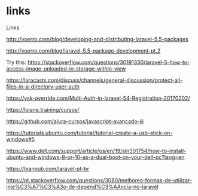 # links
Links

http://voerro.com/blog/developing-and-distributing-laravel-5.5-packages

http://voerro.com/blog/laravel-5.5-package-development-pt.2



Try this:
https://stackoverflow.com/questions/30191330/laravel-5-how-to-access-image-uploaded-in-storage-within-view

https://laracasts.com/discuss/channels/general-discussion/protect-all-files-in-a-directory-user-auth

https://ysk-override.com/Multi-Auth-in-laravel-54-Registration-20170202/

https://loiane.training/cursos/

https://github.com/alura-cursos/javascript-avancado-iii

https://tutorials.ubuntu.com/tutorial/tutorial-create-a-usb-stick-on-windows#5

https://www.dell.com/support/article/us/en/19/sln301754/how-to-install-ubuntu-and-windows-8-or-10-as-a-dual-boot-on-your-dell-pc?lang=en

https://leanpub.com/laravel-pt-br

https://pt.stackoverflow.com/questions/3080/melhores-formas-de-utilizar-inje%C3%A7%C3%A3o-de-depend%C3%AAncia-no-laravel
